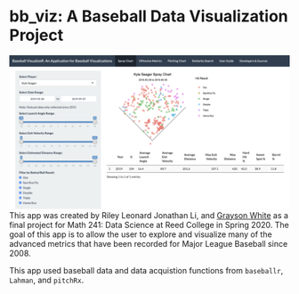 # bb_viz: A Baseball Data Visualization Project

![](app-interface.png)
This app was created by Riley Leonard Jonathan Li, and [Grayson White](https://www.github.com/graysonwhite) as a final project for Math 241: Data Science at Reed College in Spring 2020. The goal of this app is to allow the user to explore and visualize many of the advanced metrics that have been recorded for Major League Baseball since 2008.

This app used baseball data and data acquistion functions from `baseballr`, `Lahman`, and `pitchRx`. 

